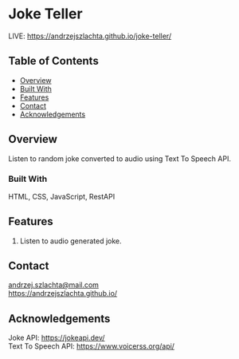 # Joke Teller
LIVE: https://andrzejszlachta.github.io/joke-teller/

## Table of Contents

- [Overview](#overview)
- [Built With](#built-with)
- [Features](#features)
- [Contact](#contact)
- [Acknowledgements](#acknowledgements)

## Overview

Listen to random joke converted to audio using Text To Speech API.

### Built With

HTML, CSS, JavaScript, RestAPI

## Features

1. Listen to audio generated joke.

## Contact

andrzej.szlachta@mail.com  
https://andrzejszlachta.github.io/  

## Acknowledgements

Joke API: https://jokeapi.dev/  
Text To Speech API: https://www.voicerss.org/api/
